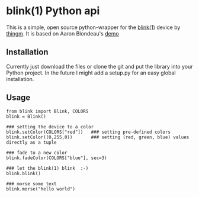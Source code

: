 blink(1) Python api
===================

This is a simple, open source python-wrapper for the [blink(1)](http://thingm.com/products/blink-1.html) device by [thingm](http://thingm.com/). It is based on Aaron Blondeau's [demo](https://github.com/todbot/blink1/tree/master/python/blink1hid-demo.py)

Installation
-----------

Currently just download the files or clone the git and put the library into your Python project. In the future I might add a setup.py for an easy global installation.

Usage
-----
	
	from blink import Blink, COLORS
	blink = Blink()

	### setting the device to a color
	blink.setColor(COLORS["red"])	### setting pre-defined colors
	blink.setColor((0,255,0))		### setting (red, green, blue) values directly as a tuple

	### fade to a new color
	blink.fadeColor(COLORS["blue"], sec=3)

	### let the blink(1) blink  :-)
	blink.blink()

	### morse some text
	blink.morse("hello world")

    